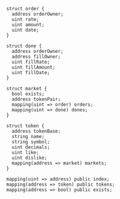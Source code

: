     struct order {
      address orderOwner;
      uint rate;
      uint amount;
      uint date;
    } 
   
    struct done {
      address orderOwner;
      address fillOwner;
      uint fillRate;
      uint fillAmount;
      uint fillDate;      
    }
	
    struct market {  
      bool exists;
      address tokenPair;
      mapping(uint => order) orders;
      mapping(uint => done) dones;
    }

    struct token {
      address tokenBase;
      string name;
      string symbol;
      uint decimals;
      uint like;
      uint dislike; 
      mapping(address => market) markets;
    }
	
    mapping(uint => address) public index;
    mapping(address => token) public tokens;
    mapping(address => bool) public exists;
  

